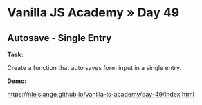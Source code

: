 # Vanilla JS Academy » Day 49

## Autosave - Single Entry

**Task:**

Create a function that auto saves form input in a single entry.


**Demo:**

https://nielslange.github.io/vanilla-js-academy/day-49/index.html
